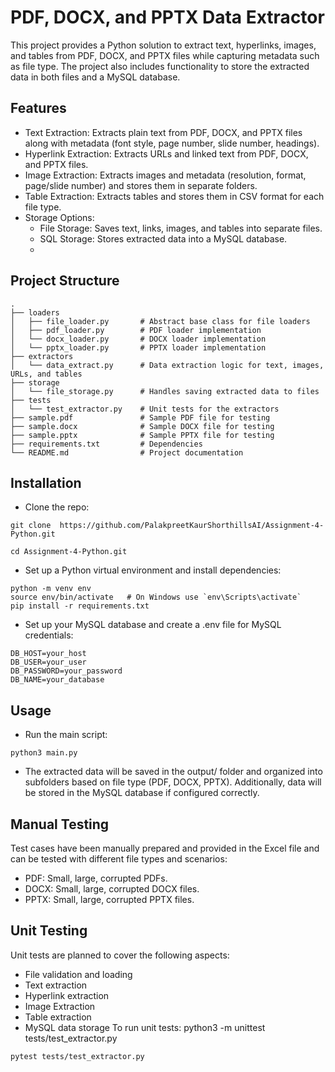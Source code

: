 # PDF, DOCX, and PPTX Data Extractor
This project provides a Python solution to extract text, hyperlinks, images, and tables from PDF, DOCX, and PPTX files while capturing metadata such as file type. The project also includes functionality to store the extracted data in both files and a MySQL database.
## Features
- Text Extraction: Extracts plain text from PDF, DOCX, and PPTX files along with metadata (font style, page number, slide number, headings).
- Hyperlink Extraction: Extracts URLs and linked text from PDF, DOCX, and PPTX files.
- Image Extraction: Extracts images and metadata (resolution, format, page/slide number) and stores them in separate folders.
- Table Extraction: Extracts tables and stores them in CSV format for each file type.
- Storage Options:
  - File Storage: Saves text, links, images, and tables into separate files.
  - SQL Storage: Stores extracted data into a MySQL database.
  - 
## Project Structure
```
.
├── loaders
│   ├── file_loader.py       # Abstract base class for file loaders
│   ├── pdf_loader.py        # PDF loader implementation
│   └── docx_loader.py       # DOCX loader implementation
│   └── pptx_loader.py       # PPTX loader implementation
├── extractors
│   └── data_extract.py      # Data extraction logic for text, images, URLs, and tables
├── storage
│   └── file_storage.py      # Handles saving extracted data to files
├── tests
│   └── test_extractor.py    # Unit tests for the extractors
├── sample.pdf               # Sample PDF file for testing
├── sample.docx              # Sample DOCX file for testing
├── sample.pptx              # Sample PPTX file for testing
├── requirements.txt         # Dependencies
└── README.md                # Project documentation

```

## Installation
- Clone the repo:
```
git clone  https://github.com/PalakpreetKaurShorthillsAI/Assignment-4-Python.git

cd Assignment-4-Python.git
```
- Set up a Python virtual environment and install dependencies:
```
python -m venv env
source env/bin/activate   # On Windows use `env\Scripts\activate`
pip install -r requirements.txt
```
- Set up your MySQL database and create a .env file for MySQL credentials:
```
DB_HOST=your_host
DB_USER=your_user
DB_PASSWORD=your_password
DB_NAME=your_database
```
## Usage
- Run the main script:
```
python3 main.py
```
- The extracted data will be saved in the output/ folder and organized into subfolders based on file type (PDF, DOCX, PPTX). Additionally, data will be stored in the MySQL database if configured correctly.
## Manual Testing
Test cases have been manually prepared and provided in the Excel file and can be tested with different file types and scenarios:
- PDF: Small, large, corrupted PDFs.
- DOCX: Small, large, corrupted DOCX files.
- PPTX: Small, large, corrupted PPTX files.
## Unit Testing
Unit tests are planned to cover the following aspects:
- File validation and loading
- Text extraction
- Hyperlink extraction
- Image Extraction
- Table extraction
- MySQL data storage
To run unit tests: python3 -m unittest tests/test_extractor.py
```
pytest tests/test_extractor.py
```
